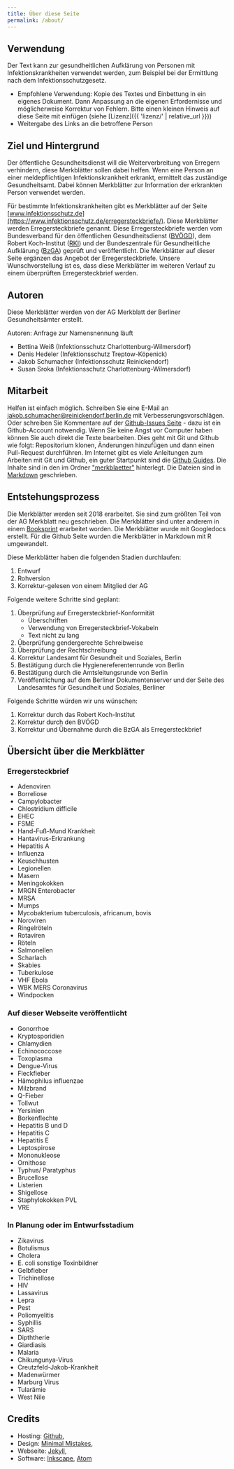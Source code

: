 ```yaml
---
title: Über diese Seite
permalink: /about/
---
```


## Verwendung
Der Text kann zur gesundheitlichen Aufklärung von Personen mit Infektionskrankheiten verwendet werden, zum Beispiel bei der Ermittlung nach dem Infektionsschutzgesetz.
* Empfohlene Verwendung: Kopie des Textes und Einbettung in ein eigenes Dokument. Dann Anpassung an die eigenen Erfordernisse und möglicherweise Korrektur von Fehlern. Bitte einen kleinen Hinweis auf diese Seite mit einfügen (siehe [Lizenz]({{ 'lizenz/' | relative_url }}))
* Weitergabe des Links an die betroffene Person

## Ziel und Hintergrund
Der öffentliche Gesundheitsdienst will die Weiterverbreitung von Erregern verhindern, diese Merkblätter sollen dabei helfen. Wenn eine Person an einer meldepflichtigen Infektionskrankheit erkrankt, ermittelt das zuständige Gesundheitsamt. Dabei können Merkblätter zur Information der erkrankten Person verwendet werden.

Für bestimmte Infektionskrankheiten gibt es Merkblätter auf der Seite [www.infektionsschutz.de](https://www.infektionsschutz.de/erregersteckbriefe/). Diese Merkblätter werden Erregersteckbriefe genannt. Diese Erregersteckbriefe werden vom Bundesverband für den öffentlichen Gesundheitsdienst ([BVÖGD](https://bvoegd.de)), dem Robert Koch-Institut ([RKI](https://www.rki.de)) und der Bundeszentrale für Gesundheitliche Aufklärung ([BzGA](https://www.bzga.de)) geprüft und veröffentlicht. Die Merkblätter auf dieser Seite ergänzen das Angebot der Erregersteckbriefe. Unsere Wunschvorstellung ist es, dass diese Merkblätter im weiteren Verlauf zu einem überprüften Erregersteckbrief werden.

## Autoren
Diese Merkblätter werden von der AG Merkblatt der Berliner Gesundheitsämter erstellt.

Autoren:
Anfrage zur Namensnennung läuft

* Bettina Weiß (Infektionsschutz Charlottenburg-Wilmersdorf)
* Denis Hedeler (Infektionsschutz Treptow-Köpenick)
* Jakob Schumacher  (Infektionsschutz Reinickendorf)
* Susan Sroka (Infektionsschutz Charlottenburg-Wilmersdorf)
<!--* Inas Abdelgawad (Infektionsschutz Spandau) --->
<!--- * Kathrin Schaten (Infektionsschutz Mitte) --->

## Mitarbeit
Helfen ist einfach möglich. Schreiben Sie eine E-Mail an jakob.schumacher@reinickendorf.berlin.de mit Verbesserungsvorschlägen. Oder schreiben Sie Kommentare auf der [Github-Issues Seite](https://github.com/jakobschumacher/oegd_merkblaetter/issues) - dazu ist ein Github-Account notwendig. Wenn Sie keine Angst vor Computer haben können Sie auch direkt die Texte  bearbeiten. Dies geht mit Git und Github wie folgt: Repositorium klonen, Änderungen hinzufügen und dann einen Pull-Request durchführen. Im Internet gibt es viele Anleitungen zum Arbeiten mit Git und Github, ein guter Startpunkt sind die [Github Guides](https://guides.github.com/activities/hello-world/). Die Inhalte sind in den im Ordner ["merkblaetter"](https://github.com/jakobschumacher/oegd_merkblaetter/tree/master/_merkblaetter) hinterlegt. Die Dateien sind in [Markdown](https://docs.github.com/en/github/writing-on-github) geschrieben.

## Entstehungsprozess
Die Merkblätter werden seit 2018 erarbeitet. Sie sind zum größten Teil von der AG Merkblatt neu geschrieben. Die Merkblätter sind unter anderem in einem [Booksprint](https://www.akademie-oegw.de/programm/digitales-lernen/lehrbuch-oeff-gesundheit.html) erarbeitet worden. Die Merkblätter wurde mit Googledocs erstellt. Für die Github Seite wurden die Merkblätter in Markdown mit R umgewandelt.

Diese Merkblätter haben die folgenden Stadien durchlaufen:
 1. Entwurf
 1. Rohversion
 1. Korrektur-gelesen von einem Mitglied der AG


Folgende weitere Schritte sind geplant:
1. Überprüfung auf Erregersteckbrief-Konformität
   * Überschriften
   * Verwendung von Erregersteckbrief-Vokabeln
   * Text nicht zu lang
1. Überprüfung gendergerechte Schreibweise
1. Überprüfung der Rechtschreibung
1. Korrektur Landesamt für Gesundheit und Soziales, Berlin
 1. Bestätigung durch die Hygienereferentenrunde von Berlin
 1. Bestätigung durch die Amtsleitungsrunde von Berlin
 1. Veröffentlichung auf dem Berliner Dokumentenserver und der Seite des Landesamtes für Gesundheit und Soziales, Berliner

Folgende Schritte würden wir uns wünschen:
1. Korrektur durch das Robert Koch-Institut
1. Korrektur durch den BVÖGD
1. Korrektur und Übernahme durch die BzGA als Erregersteckbrief

## Übersicht über die Merkblätter
### Erregersteckbrief
* Adenoviren
* Borreliose
* Campylobacter
* Chlostridium difficile
* EHEC
* FSME
* Hand-Fuß-Mund Krankheit
* Hantavirus-Erkrankung
* Hepatitis A
* Influenza
* Keuschhusten
* Legionellen
* Masern
* Meningokokken
* MRGN Enterobacter
* MRSA
* Mumps
* Mycobakterium tuberculosis, africanum, bovis
* Noroviren
* Ringelröteln
* Rotaviren
* Röteln
* Salmonellen
* Scharlach
* Skabies
* Tuberkulose
* VHF Ebola
* WBK MERS Coronavirus
* Windpocken

### Auf dieser Webseite veröffentlicht
* Gonorrhoe
* Kryptosporidien
* Chlamydien
* Echinococcose
* Toxoplasma
* Dengue-Virus
* Fleckfieber
* Hämophilus influenzae
* Milzbrand
* Q-Fieber
* Tollwut
* Yersinien
* Borkenflechte
* Hepatitis B und D
* Hepatitis C
* Hepatitis E
* Leptospirose
* Mononukleose
* Ornithose
* Typhus/ Paratyphus
* Brucellose
* Listerien
* Shigellose
* Staphylokokken PVL
* VRE

### In Planung oder im Entwurfsstadium
* Zikavirus
* Botulismus
* Cholera
* E. coli sonstige Toxinbildner
* Gelbfieber
* Trichinellose
* HIV
* Lassavirus
* Lepra
* Pest
* Poliomyelitis
* Syphillis
* SARS
* Dipththerie
* Giardiasis
* Malaria
* Chikungunya-Virus
* Creutzfeld-Jakob-Krankheit
* Madenwürmer
* Marburg Virus
* Tularämie
* West Nile


## Credits
* Hosting: <a href="https://github.com" rel="nofollow">Github</a>,
* Design: <a href="https://mademistakes.com/work/minimal-mistakes-jekyll-theme/" rel="nofollow">Minimal Mistakes</a>,
* Webseite: <a href="https://jekyllrb.com" rel="nofollow">Jekyll</a>,
* Software: <a href="https://inkscape.org/" rel="nofollow">Inkscape</a>, [Atom](https://atom.io)

<!--- * Symbole: [Publicdomainvectors](https://publicdomainvectors.org), [Pixbay](https://pixabay.com/de/illustrations/covid-19-coronavirus-corona-5222513/)--->
